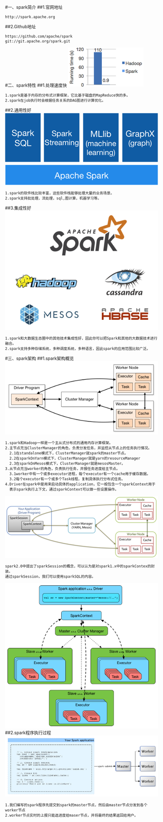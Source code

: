 #一、spark简介
##1.官网地址
```
http://spark.apache.org
```
##2.Github地址
```
https://github.com/apache/spark
git://git.apache.org/spark.git
```
#二、spark特性
##1.处理速度快
![](images/logistic-regression.png) 
```
1.spark是基于内存的分布式计算框架，它比基于磁盘的MapReduce快的多。
2.spark在job执行时会根据任务关系的DAG图进行计算优化。
```
##2.通用性好
![](images/spark-stack.png) 
```
1.spark的软件栈比较丰富，这些软件栈能够处理大量的业务场景。
2.spark支持批处理，流处理，sql,图计算，机器学习等。
```
##3.集成性好
![](images/spark-runs-everywhere.png) 
```
1.spark和大数据生态圈中的其他技术集成性好，因此你可以把Spark和其他的大数据技术进行融合。
2.spark支持多种存储系统，多种调度系统，多种语言，因此spark的应用范围比较广泛。
```
#三、spark架构
##1.spark架构概览
![](images/cluster-overview.png) 
```
1.spark和Hadoop一样是一个主从式分布式的通用内存计算框架。
2.主节点充当ClusterManager的角色，负责分发任务，并监控从节点上的任务执行情况。
  2.1在standalone模式下，ClusterManager就spark的master节点。
  2.2在sparkOnYarn模式下，ClusterManager就是yarn的resourceManager
  2.3在sparkOnMesos模式下，ClusterManager就是mesosMaster。
3.从节点充当worker的角色，负责执行任务，并报任务进度给主节点。
  3.1worker中有一个或多executor进程，每个executor有一个cache用于缓存数据。
  3.2每个executor有一个或多个Task线程，复制具体执行分布式任务。
4.Driver在spark中是用来启动具体的application，它一般包含一个sparkContext用于
  表示spark执行上下文，通过sparkContext可以做一些设置操作。
```
![](images/Snip20161217_2.png) 
```
spark2.0中提出了sparkSession的概念，可以认为是对spark1.x中的sparkContex的封装。
通过sparkSession，我们可以使用sparkSQL的内容。
```
![](images/sparkapp-sparkcontext-master-slaves.png) 
##2.spark程序执行过程
![](images/spark-submit-master-workers.png) 
```
1.我们编写的spark程序先提交到spark的master节点，然后由master节点分发到各个worker节点
2.worker节点实时的上报只能选进度给maser节点，并将最终的结果返回给用户。
```
